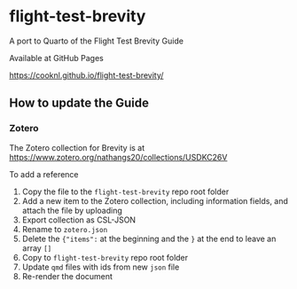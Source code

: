 # flight-test-brevity

A port to Quarto of the Flight Test Brevity Guide

Available at GitHub Pages

<https://cooknl.github.io/flight-test-brevity/>

## How to update the Guide

### Zotero

The Zotero collection for Brevity is at <https://www.zotero.org/nathangs20/collections/USDKC26V>

To add a reference

1. Copy the file to the `flight-test-brevity` repo root folder
1. Add a new item to the Zotero collection, including information fields, and attach the file by uploading
1. Export collection as CSL-JSON
1. Rename to `zotero.json`
1. Delete the `{"items":` at the beginning and the `}` at the end to leave an array `[]`
1. Copy to `flight-test-brevity` repo root folder
1. Update `qmd` files with ids from new `json` file
1. Re-render the document
